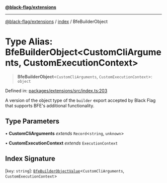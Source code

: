 [**@black-flag/extensions**](../../README.md)

***

[@black-flag/extensions](../../README.md) / [index](../README.md) / BfeBuilderObject

# Type Alias: BfeBuilderObject\<CustomCliArguments, CustomExecutionContext\>

> **BfeBuilderObject**\<`CustomCliArguments`, `CustomExecutionContext`\>: `object`

Defined in: [packages/extensions/src/index.ts:203](https://github.com/Xunnamius/black-flag/blob/3c3f6e1e60095912b550318378e24dc68e62b7d6/packages/extensions/src/index.ts#L203)

A version of the object type of the `builder` export accepted by Black Flag
that supports BFE's additional functionality.

## Type Parameters

• **CustomCliArguments** *extends* `Record`\<`string`, `unknown`\>

• **CustomExecutionContext** *extends* `ExecutionContext`

## Index Signature

\[`key`: `string`\]: [`BfeBuilderObjectValue`](BfeBuilderObjectValue.md)\<`CustomCliArguments`, `CustomExecutionContext`\>

